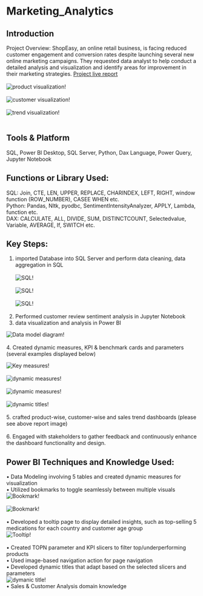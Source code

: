 # Marketing_Analytics
## Introduction 
Project Overview: ShopEasy, an online retail business, is facing reduced customer engagement and conversion rates despite launching several new online marketing campaigns. They requested data analyst  to help conduct a detailed analysis and visualization and identify areas for improvement in their marketing strategies.
[Project live report](https://app.powerbi.com/view?r=eyJrIjoiN2E0NDJjOWQtY2M5YS00MGIwLTk2ODAtZWJhNTQ3YjIxOWVlIiwidCI6ImM2ZTU0OWIzLTVmNDUtNDAzMi1hYWU5LWQ0MjQ0ZGM1YjJjNCJ9)<br><br>
![product visualization!]()<br><br>
![customer visualization!]()<br><br>
![trend visualization!]()<br><br>

## Tools & Platform 
SQL, Power BI Desktop, SQL Server, Python, Dax Language, Power Query, Jupyter Notebook

## Functions or Library Used:
SQL: Join, CTE, LEN, UPPER, REPLACE, CHARINDEX, LEFT, RIGHT, window function (ROW_NUMBER), CASEE WHEN etc.<br>
Python: Pandas, Nltk, pyodbc, SentimentIntensityAnalyzer, APPLY, Lambda, function etc.<br>
DAX: CALCULATE, ALL, DIVIDE, SUM, DISTINCTCOUNT, Selectedvalue, Variable, AVERAGE, If, SWITCH etc.

## Key Steps:
1. imported Database into SQL Server and perform data cleaning, data aggregation in SQL <br><br>
![SQL!](https://github.com/user-attachments/assets/17920f2b-6d81-46f5-9d91-5ea32a727901)<br><br>
![SQL!](https://github.com/user-attachments/assets/a81491ab-1d0c-4f72-8db6-dd33d6df4976)<br><br>
![SQL!](https://github.com/user-attachments/assets/46d02bb5-84bb-4670-a035-c7186ef25480)<br><br>
2.	Performed customer review sentiment analysis in Jupyter Notebook
3.	data visualization and analysis in Power BI 
 
  ![Data model diagram!]()<br><br>
4. Created dynamic measures, KPI & benchmark cards and parameters (several examples displayed below)<br>

  ![Key measures!](https://github.com/user-attachments/assets/e8cb4587-b314-40a1-8320-dfd26caa9d6f)<br><br>
  ![dynamic measures!](https://github.com/user-attachments/assets/f02d0518-de91-4166-b53f-a96697dd7319)<br><br>
  ![dynamic measures!](https://github.com/user-attachments/assets/835809ad-cfff-4626-b771-c2b499e1b9ec)<br><br> 
  ![dynamic titles!](https://github.com/user-attachments/assets/991bd613-9c21-4bd7-8d86-83fbbe6507b1)<br><br>
5. crafted product-wise, customer-wise and sales trend dashboards (please see above report image)<br><br>
6. Engaged with stakeholders to gather feedback and continuously enhance the dashboard functionality and design.



## Power BI Techniques and Knowledge Used:
• Data Modeling involving 5 tables and created dynamic measures for visualization<br>
•	Utilized bookmarks to toggle seamlessly between multiple visuals<br>
 ![Bookmark!](https://github.com/user-attachments/assets/818250b5-890f-4862-a275-2ceb2e225c03)<br><br>
 ![Bookmark!](https://github.com/user-attachments/assets/1517b6ec-2a86-4b6f-9ea0-c15bb21c5edc)<br><br>
•	Developed a tooltip page to display detailed insights, such as top-selling 5 medications for each country and customer age group<br>
 ![Tooltip!](https://github.com/user-attachments/assets/f50e352a-3aac-4f79-92d9-7044449991a0)<br><br>
•	Created TOPN parameter and KPI slicers to filter top/underperforming products <br>
• Used image-based navigation action for page navigation<br>
• Developed dynamic titles that adapt based on the selected slicers and parameters<br>
 ![dymanic title!](https://github.com/user-attachments/assets/ad03ee04-e2a9-4247-bfb7-75873add79a7)<br>
• Sales & Customer Analysis domain knowledge
